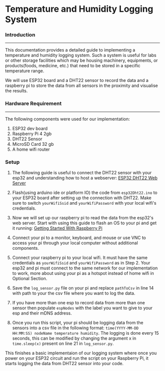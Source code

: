 # Temperature and Humidity Logging System

### Introduction

---

This documentation provides a detailed guide to implementing a temperature and humidity logging system. Such a system is useful for labs or other storage facilities which may be housing machinery, equipments, or products(foods, medicine, etc.) that need to be stored in a specific temperature range.

We will use ESP32 board and a DHT22 sensor to record the data and a raspberry pi to store the data from all sensors in the proximity and visualise the results.

### Hardware Requirement

---

The following components were used for our implementation:

1. ESP32 dev board
2. Raspberry Pi 4 2gb
3. DHT22 Sensor
4. MicroSD Card 32 gb
5. A home wifi router

### Setup

1. The following guide is useful to connect the DHT22 sensor with your esp32 and understanding how to host a webserver: [ESP32 DHT22 Web Server](https://randomnerdtutorials.com/esp32-dht11-dht22-temperature-humidity-web-server-arduino-ide/ "Random Nerd Tutorial")

2. Flash(using arduino ide or platform IO) the code from `esp32Dht22.ino` to your ESP32 board after setting up the connection with DHT22. Make sure to switch `yourWifiSsid` and `yourWifiPassword` with your local wifi's credentials.

3. Now we will set up our raspberry pi to read the data from the esp32's web server. Start with using this guide to flash an OS to your pi and get it running: [Getting Started With Raspberry Pi](https://www.raspberrypi.com/documentation/computers/getting-started.html)
   
4. Connect your pi to a monitor, keyboard, and mouse or use VNC to access your pi through your local computer without additional components.

5. Connect your raspberry pi to your local wifi. It must have the same credentials as `yourWifiSsid` and `yourWifiPassword` as in Step 2. Your esp32 and pi must connect to the same network for our implementation to work, more about using your pi as a hotspot instead of home wifi in Optional Section.

6. Save the `log_sensor.py` file on your pi and replace `pathToCsv` in line 14 with path to your the csv file where you want to log the data.

7. If you have more than one esp to record data from more than one sensor then populate `espNodes` with the label you want to give to your esp and their mDNS address.

8. Once you run this script, your pi should be logging data from the sensors into a csv file in the following format: `time(YYYY-MM-DD HH:MM:SS) nodeName temperature humidity`. The logging is done every 15 seconds, this can be modified by changing the argument x in `time.sleep(x)` present on line 21 in `log_sensor.py`.

This finishes a basic implementaion of our logging system where once you power on your ESP32 circuit and run the script on your Raspberry Pi, it starts logging the data from DHT22 sensor into your code.